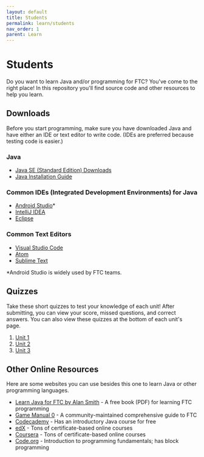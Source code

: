 ```yaml
---
layout: default
title: Students
permalink: learn/students
nav_order: 1
parent: Learn
---
```


# Students

Do you want to learn Java and/or programming for FTC? You've come to the right
place! In this repository you'll find source code and other resources to help
you learn.

## Downloads

Before you start programming, make sure you have downloaded Java and have either
an IDE or text editor to write code. (IDEs are preferred because testing code is
easier.)

### Java

-   [Java SE (Standard Edition) Downloads](https://www.oracle.com/java/technologies/javase-downloads.html)
-   [Java Installation Guide](https://docs.oracle.com/en/java/javase/14/install/overview-jdk-installation.html#GUID-8677A77F-231A-40F7-98B9-1FD0B48C346A)

### Common IDEs (Integrated Development Environments) for Java

-   [Android Studio](https://developer.android.com/studio)\*
-   [IntelliJ IDEA](https://www.jetbrains.com/idea/download/)
-   [Eclipse](https://www.eclipse.org/downloads/)

### Common Text Editors

-   [Visual Studio Code](https://code.visualstudio.com/download)
-   [Atom](https://atom.io/)
-   [Sublime Text](https://www.sublimetext.com/3)

\*Android Studio is widely used by FTC teams.

## Quizzes

Take these short quizzes to test your knowledge of each unit! After submitting,
you can view your score, missed questions, and correct answers. You can also
view these quizzes at the bottom of each unit's page.

1. [Unit 1](https://docs.google.com/forms/d/e/1FAIpQLSfkSQ05YI-tb9I6yapqMijTjv3h8z_vs87OpCmsw57laPi-4Q/viewform?usp=sf_link)
2. [Unit 2](https://docs.google.com/forms/d/e/1FAIpQLSdBDAeHlnDl6LZQQMsg8GQAhOhu0aXELp-9Bv-UXyTTd99nIg/viewform?usp=sf_link)
3. [Unit 3](https://docs.google.com/forms/d/e/1FAIpQLSer5kFZwZe5kwINd1TyJC_84HGEX4CKB1nx4Rm7Ow4jOl1xEA/viewform?usp=sf_link)

## Other Online Resources

Here are some websites you can use besides this one to learn Java or other
programming languages.

-   [Learn Java for FTC by Alan Smith](https://github.com/alan412/LearnJavaForFTC/blob/master/LearnJavaForFTC.pdf) -
    A free book (PDF) for learning FTC programming
-   [Game Manual 0](https://gm0.copperforge.cc/en/stable/) - A
    community-maintained comprehensive guide to FTC
-   [Codecademy](https://www.codecademy.com/) - Has an introductory Java course
    for free
-   [edX](https://www.edx.org/) - Tons of certificate-based online courses
-   [Coursera](https://www.coursera.org/) - Tons of certificate-based online
    courses
-   [Code.org](https://code.org/) - Introduction to programming fundamentals;
    has block programming
